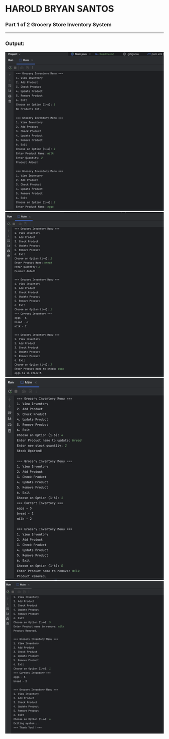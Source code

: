 # HAROLD BRYAN SANTOS
### Part 1 of 2 Grocery Store Inventory System
***
### Output:
![image info](output1.png)
![image info](output2.png)
![image info](output3.png)
![image info](output4.png)
